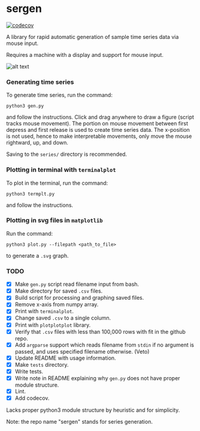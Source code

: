# sergen

[![codecov](https://codecov.io/gh/langfield/sergen/branch/master/graph/badge.svg)](https://codecov.io/gh/langfield/sergen) 

A library for rapid automatic generation of sample time series data via mouse input. 

Requires a machine with a display and support for mouse input. 

![alt text](https://raw.githubusercontent.com/langfield/sergen/master/sergen/graphs/sawtooth.PNG)

### Generating time series

To generate time series, run the command:
```
python3 gen.py
```
and follow the instructions. Click and drag anywhere to draw a figure (script tracks mouse movement). The portion on mouse movement between first depress and first release is used to create time series data. The x-position is not used, hence to make interpretable movements, only move the mouse rightward, up, and down. 

Saving to the `series/` directory is recommended. 

### Plotting in terminal with `terminalplot`

To plot in the terminal, run the command: 
```
python3 termplt.py
```
and follow the instructions.

### Plotting in svg files in `matplotlib`

Run the command:
```
python3 plot.py --filepath <path_to_file>
```
to generate a `.svg` graph. 

### TODO

- [x] Make `gen.py` script read filename input from bash. 
- [x] Make directory for saved `.csv` files. 
- [x] Build script for processing and graphing saved files.
- [x] Remove x-axis from numpy array. 
- [x] Print with `terminalplot`.  
- [x] Change saved `.csv` to a single column.
- [x] Print with `plotplotplot` library.
- [x] Verify that `.csv` files with less than 100,000 rows with fit in the github repo.
- [x] Add `argparse` support which reads filename from `stdin` if no argument is passed, and uses specified filename otherwise. (Veto)
- [x] Update README with usage information.
- [x] Make `tests` directory. 
- [x] Write tests.
- [x] Write note in README explaining why `gen.py` does not have proper module structure.
- [x] Lint. 
- [x] Add codecov.

Lacks proper python3 module structure by heuristic and for simplicity. 

Note: the repo name "sergen" stands for series generation. 

